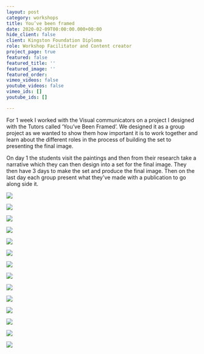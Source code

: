 ```yaml
---
layout: post
category: workshops
title: You’ve been framed
date: 2020-02-09T00:00:00.000+00:00
hide_client: false
client: Kingston Foundation Diploma
role: Workshop Facilitator and Content creator
project_page: true
featured: false
featured_title: ''
featured_image: ''
featured_order: 
vimeo_videos: false
youtube_videos: false
vimeo_ids: []
youtube_ids: []

---
```

For 1 week I worked with the Visual communicators on a project I designed with the Tutors called ‘You’ve Been Framed’. We designed it as a group project as we wanted to show them how important it is to work together and learn about the different roles in the process of building the set to presenting the final image.

On day 1 the students visit the paintings and then from their research take a narrative which they can then design into a set for the final image. They then have 3 days to make the set and produce the final image. Then on the last day each group present what they've made with a publication to go along side it.

![](/uploads/kw-painting-1.jpeg)

![](/uploads/img_3728.jpg)

![](/uploads/kw-painting-2.jpeg)

![](/uploads/img_3744.JPG)

![](/uploads/kw-painting-3.jpeg)

![](/uploads/img_3730.jpg)

![](/uploads/kw-painting-4.jpeg)

![](/uploads/img_3734.jpg)

![](/uploads/kw-painting-6.jpeg)

![](/uploads/img_3735.jpg)

![](/uploads/kw-painting-5.jpeg)

![](/uploads/img_3727.jpg)

![](/uploads/kw-painting-7.jpeg)

![](/uploads/img_3731.jpg)